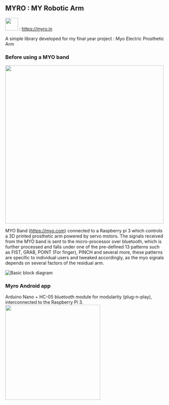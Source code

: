 ## MYRO : MY Robotic Arm
<img src="https://pyblog.xyz/wp-content/uploads/2020/09/Myro_Final.png" width="40" > : https://myro.in

A simple library developed for my final year project : Myo Electric Prosthetic Arm

### Before using a MYO band
<img src="https://pyblog.xyz/wp-content/uploads/2020/09/three-copy.png" width="500"/>

MYO Band (https://myo.com) connected to a Raspberry pi 3 which controls a 3D printed prosthetic arm powered by servo motors.
The signals received from the MYO band is sent to the micro-processor over bluetooth, which is further processed and falls under one of the pre-defined 13 patterns such as FIST, GRAB, POINT (For finger), PINCH and several more, these patterns are specific to individual users and tweaked accordingly, as the myo signals depends on several factors of the residual arm.

![Basic block diagram](https://pyblog.xyz/wp-content/uploads/2020/02/Block-Diagram.png?raw=true)

### Myro Android app

Arduino Nano + HC-05 bluetooth module for modularity (plug-n-play), interconnected to the Raspberry Pi 3.
<img src="https://pyblog.xyz/wp-content/uploads/2020/09/myro-app.png?raw=true" width="300"/>

